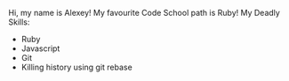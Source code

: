 Hi, my name is Alexey!
My favourite Code School path is Ruby!
My Deadly Skills:
* Ruby
* Javascript
* Git
* Killing history using git rebase
